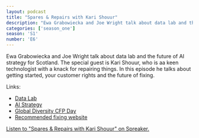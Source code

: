 ```yaml
---
layout: podcast
title: "Spares & Repairs with Kari Shouur"
description: "Ewa Grabowiecka and Joe Wright talk about data lab and the future of AI strategy for Scotland."
categories: ['season_one']
season: 'S1'
number: 'E6'
---
```


Ewa Grabowiecka and Joe Wright talk about data lab and the future of AI strategy for Scotland.
The special guest is Kari Shouur, who is aa keen technologist with a knack for repairing things. In this episode he talks about getting started, your customer rights and the future of fixing.

Links:

* [Data Lab](https://www.thedatalab.com/)
* [AI Strategy ](https://www.scotlandaistrategy.com/)
* [Global Diversity CFP Day](https://www.globaldiversitycfpday.com/)
* [Recommended fixing website](https://www.ifixit.com/)

<a class="spreaker-player" href="https://www.spreaker.com/episode/21150698" data-resource="episode_id=21150698" data-width="100%" data-height="200px" data-theme="light" data-playlist="false" data-playlist-continuous="false" data-autoplay="false" data-live-autoplay="false" data-chapters-image="true" data-episode-image-position="right" data-hide-logo="false" data-hide-likes="false" data-hide-comments="false" data-hide-sharing="false" data-hide-download="true">Listen to "Spares &amp; Repairs with Kari Shouur" on Spreaker.</a>
